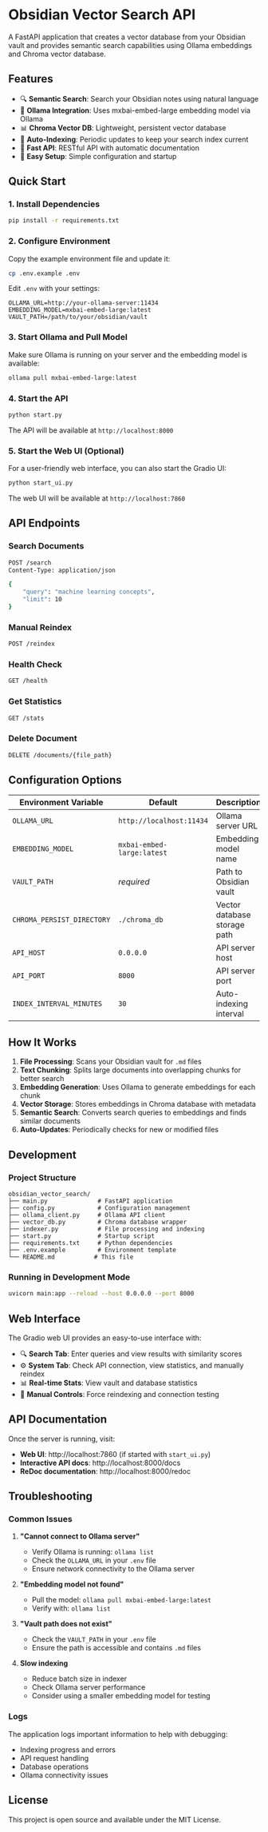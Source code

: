 # Obsidian Vector Search API

A FastAPI application that creates a vector database from your Obsidian vault and provides semantic search capabilities using Ollama embeddings and Chroma vector database.

## Features

- 🔍 **Semantic Search**: Search your Obsidian notes using natural language
- 🤖 **Ollama Integration**: Uses mxbai-embed-large embedding model via Ollama
- 📊 **Chroma Vector DB**: Lightweight, persistent vector database
- 🔄 **Auto-Indexing**: Periodic updates to keep your search index current
- 🚀 **Fast API**: RESTful API with automatic documentation
- 📱 **Easy Setup**: Simple configuration and startup

## Quick Start

### 1. Install Dependencies

```bash
pip install -r requirements.txt
```

### 2. Configure Environment

Copy the example environment file and update it:

```bash
cp .env.example .env
```

Edit `.env` with your settings:

```env
OLLAMA_URL=http://your-ollama-server:11434
EMBEDDING_MODEL=mxbai-embed-large:latest
VAULT_PATH=/path/to/your/obsidian/vault
```

### 3. Start Ollama and Pull Model

Make sure Ollama is running on your server and the embedding model is available:

```bash
ollama pull mxbai-embed-large:latest
```

### 4. Start the API

```bash
python start.py
```

The API will be available at `http://localhost:8000`

### 5. Start the Web UI (Optional)

For a user-friendly web interface, you can also start the Gradio UI:

```bash
python start_ui.py
```

The web UI will be available at `http://localhost:7860`

## API Endpoints

### Search Documents
```bash
POST /search
Content-Type: application/json

{
    "query": "machine learning concepts",
    "limit": 10
}
```

### Manual Reindex
```bash
POST /reindex
```

### Health Check
```bash
GET /health
```

### Get Statistics
```bash
GET /stats
```

### Delete Document
```bash
DELETE /documents/{file_path}
```

## Configuration Options

| Environment Variable | Default | Description |
|---------------------|---------|-------------|
| `OLLAMA_URL` | `http://localhost:11434` | Ollama server URL |
| `EMBEDDING_MODEL` | `mxbai-embed-large:latest` | Embedding model name |
| `VAULT_PATH` | *required* | Path to Obsidian vault |
| `CHROMA_PERSIST_DIRECTORY` | `./chroma_db` | Vector database storage path |
| `API_HOST` | `0.0.0.0` | API server host |
| `API_PORT` | `8000` | API server port |
| `INDEX_INTERVAL_MINUTES` | `30` | Auto-indexing interval |

## How It Works

1. **File Processing**: Scans your Obsidian vault for `.md` files
2. **Text Chunking**: Splits large documents into overlapping chunks for better search
3. **Embedding Generation**: Uses Ollama to generate embeddings for each chunk
4. **Vector Storage**: Stores embeddings in Chroma database with metadata
5. **Semantic Search**: Converts search queries to embeddings and finds similar documents
6. **Auto-Updates**: Periodically checks for new or modified files

## Development

### Project Structure
```
obsidian_vector_search/
├── main.py              # FastAPI application
├── config.py            # Configuration management
├── ollama_client.py     # Ollama API client
├── vector_db.py         # Chroma database wrapper
├── indexer.py           # File processing and indexing
├── start.py             # Startup script
├── requirements.txt     # Python dependencies
├── .env.example         # Environment template
└── README.md           # This file
```

### Running in Development Mode

```bash
uvicorn main:app --reload --host 0.0.0.0 --port 8000
```

## Web Interface

The Gradio web UI provides an easy-to-use interface with:

- 🔍 **Search Tab**: Enter queries and view results with similarity scores
- ⚙️ **System Tab**: Check API connection, view statistics, and manually reindex
- 📊 **Real-time Stats**: View vault and database statistics
- 🔄 **Manual Controls**: Force reindexing and connection testing

## API Documentation

Once the server is running, visit:
- **Web UI**: http://localhost:7860 (if started with `start_ui.py`)
- **Interactive API docs**: http://localhost:8000/docs
- **ReDoc documentation**: http://localhost:8000/redoc

## Troubleshooting

### Common Issues

1. **"Cannot connect to Ollama server"**
   - Verify Ollama is running: `ollama list`
   - Check the `OLLAMA_URL` in your `.env` file
   - Ensure network connectivity to the Ollama server

2. **"Embedding model not found"**
   - Pull the model: `ollama pull mxbai-embed-large:latest`
   - Verify with: `ollama list`

3. **"Vault path does not exist"**
   - Check the `VAULT_PATH` in your `.env` file
   - Ensure the path is accessible and contains `.md` files

4. **Slow indexing**
   - Reduce batch size in indexer
   - Check Ollama server performance
   - Consider using a smaller embedding model for testing

### Logs

The application logs important information to help with debugging:
- Indexing progress and errors
- API request handling
- Database operations
- Ollama connectivity issues

## License

This project is open source and available under the MIT License.